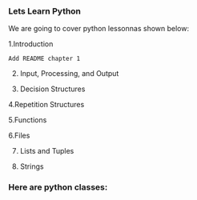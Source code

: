### Lets Learn Python


We are going to cover python lessonnas shown below:

  1.Introduction
  
	Add README chapter 1
 
2. Input, Processing, and Output
 
4. Decision Structures

4.Repetition Structures

5.Functions

6.Files
 
7. Lists and Tuples

8. Strings
   
### Here are python classes:
